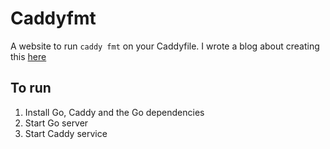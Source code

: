 # Caddyfmt

A website to run `caddy fmt` on your Caddyfile. I wrote a blog about creating this [here](https://blog.prout.tech/creating-an-online-caddyfile-formatter-with-go/)

## To run 

1. Install Go, Caddy and the Go dependencies
2. Start Go server
3. Start Caddy service